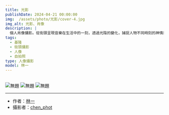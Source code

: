 ```yaml
---
title: 光影
publishDate: 2024-04-21 00:00:00
img:  /assets/photo/光影/cover-4.jpg
img_alt: 光影、肖像
description: |
  個人肖像攝影。從街頭呈現音樂在生活中的一刻，透過光陰的變化，捕捉人物不同時刻的神情與情感。以光影作為時間的軌跡，將人物的情感與光影融合在一起。
tags:
  - 基隆
  - 街頭攝影
  - 人像
  - 自拍照
type: 人像攝影
model: 林一
---
```


<br>

<img src="/assets/photo/光影/portfolio.jpeg" alt="無題" class="portfolio" />
<img src="/assets/photo/光影/portfolio_2.jpeg" alt="無題" class="portfolio" />
<img src="/assets/photo/光影/portfolio_3.jpeg" alt="無題" class="portfolio" />

<br>

---

- 作者：[林一](https://www.instagram.com/tana01ouo/)
- 攝影者：[chen_phot](https://www.instagram.com/chen_phot/)